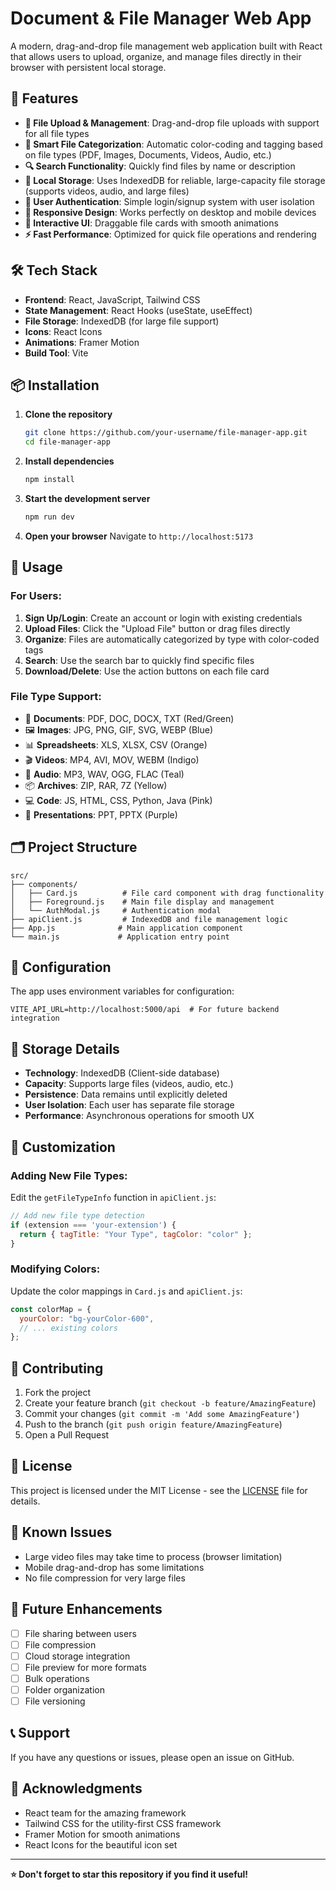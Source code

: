 # Document & File Manager Web App

A modern, drag-and-drop file management web application built with React that allows users to upload, organize, and manage files directly in their browser with persistent local storage.

## 🌟 Features

- **📁 File Upload & Management**: Drag-and-drop file uploads with support for all file types
- **🎨 Smart File Categorization**: Automatic color-coding and tagging based on file types (PDF, Images, Documents, Videos, Audio, etc.)
- **🔍 Search Functionality**: Quickly find files by name or description
- **💾 Local Storage**: Uses IndexedDB for reliable, large-capacity file storage (supports videos, audio, and large files)
- **👤 User Authentication**: Simple login/signup system with user isolation
- **📱 Responsive Design**: Works perfectly on desktop and mobile devices
- **🎯 Interactive UI**: Draggable file cards with smooth animations
- **⚡ Fast Performance**: Optimized for quick file operations and rendering


## 🛠️ Tech Stack

- **Frontend**: React, JavaScript, Tailwind CSS
- **State Management**: React Hooks (useState, useEffect)
- **File Storage**: IndexedDB (for large file support)
- **Icons**: React Icons
- **Animations**: Framer Motion
- **Build Tool**: Vite

## 📦 Installation

1. **Clone the repository**
   ```bash
   git clone https://github.com/your-username/file-manager-app.git
   cd file-manager-app
   ```

2. **Install dependencies**
   ```bash
   npm install
   ```

3. **Start the development server**
   ```bash
   npm run dev
   ```

4. **Open your browser**
   Navigate to `http://localhost:5173`

## 🎯 Usage

### For Users:
1. **Sign Up/Login**: Create an account or login with existing credentials
2. **Upload Files**: Click the "Upload File" button or drag files directly
3. **Organize**: Files are automatically categorized by type with color-coded tags
4. **Search**: Use the search bar to quickly find specific files
5. **Download/Delete**: Use the action buttons on each file card

### File Type Support:
- 📄 **Documents**: PDF, DOC, DOCX, TXT (Red/Green)
- 🖼️ **Images**: JPG, PNG, GIF, SVG, WEBP (Blue)
- 📊 **Spreadsheets**: XLS, XLSX, CSV (Orange)
- 🎬 **Videos**: MP4, AVI, MOV, WEBM (Indigo)
- 🎵 **Audio**: MP3, WAV, OGG, FLAC (Teal)
- 📦 **Archives**: ZIP, RAR, 7Z (Yellow)
- 💻 **Code**: JS, HTML, CSS, Python, Java (Pink)
- 🎨 **Presentations**: PPT, PPTX (Purple)

## 🗂️ Project Structure

```
src/
├── components/
│   ├── Card.js          # File card component with drag functionality
│   ├── Foreground.js    # Main file display and management
│   └── AuthModal.js     # Authentication modal
├── apiClient.js         # IndexedDB and file management logic
├── App.js              # Main application component
└── main.js             # Application entry point
```

## 🔧 Configuration

The app uses environment variables for configuration:

```env
VITE_API_URL=http://localhost:5000/api  # For future backend integration
```

## 💾 Storage Details

- **Technology**: IndexedDB (Client-side database)
- **Capacity**: Supports large files (videos, audio, etc.)
- **Persistence**: Data remains until explicitly deleted
- **User Isolation**: Each user has separate file storage
- **Performance**: Asynchronous operations for smooth UX

## 🎨 Customization

### Adding New File Types:
Edit the `getFileTypeInfo` function in `apiClient.js`:

```javascript
// Add new file type detection
if (extension === 'your-extension') {
  return { tagTitle: "Your Type", tagColor: "color" };
}
```

### Modifying Colors:
Update the color mappings in `Card.js` and `apiClient.js`:

```javascript
const colorMap = {
  yourColor: "bg-yourColor-600",
  // ... existing colors
};
```

## 🤝 Contributing

1. Fork the project
2. Create your feature branch (`git checkout -b feature/AmazingFeature`)
3. Commit your changes (`git commit -m 'Add some AmazingFeature'`)
4. Push to the branch (`git push origin feature/AmazingFeature`)
5. Open a Pull Request

## 📝 License

This project is licensed under the MIT License - see the [LICENSE](LICENSE) file for details.

## 🐛 Known Issues

- Large video files may take time to process (browser limitation)
- Mobile drag-and-drop has some limitations
- No file compression for very large files

## 🔮 Future Enhancements

- [ ] File sharing between users
- [ ] File compression
- [ ] Cloud storage integration
- [ ] File preview for more formats
- [ ] Bulk operations
- [ ] Folder organization
- [ ] File versioning

## 📞 Support

If you have any questions or issues, please open an issue on GitHub.

## 🙏 Acknowledgments

- React team for the amazing framework
- Tailwind CSS for the utility-first CSS framework
- Framer Motion for smooth animations
- React Icons for the beautiful icon set

---

**⭐ Don't forget to star this repository if you find it useful!**
